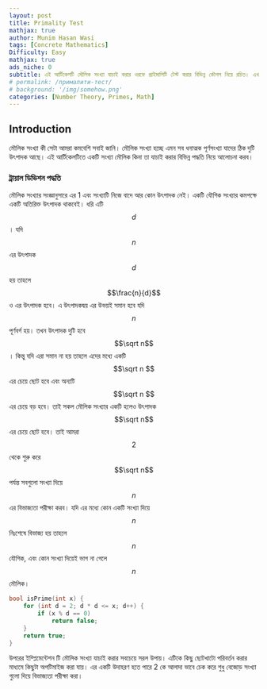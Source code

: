 ```yaml
---
layout: post
title: Primality Test
mathjax: true
author: Munim Hasan Wasi
tags: [Concrete Mathematics]
Difficulty: Easy
mathjax: true
ads_niche: 0
subtitle: এই আর্টিকেলটি মৌলিক সংখ্যা যাচাই করার ওরফে প্রাইমালিটি টেস্ট করার বিভিন্ন কৌশল নিয়ে রচিত। এখানে আমি বর্গমূল পর্যন্ত সব সংখ্যা দিয়ে ভাগ করা, ফার্মার উপপাদ্য ব্যবহার করে প্রাইমালিটি টেস্ট ও মিলার-র‍্যাবিন প্রাইমালিটি টেস্ট নিয়ে আলোচনা করবো। 
# permalink: /прималити-тест/
# background: '/img/somehow.png'
categories: [Number Theory, Primes, Math]
---
```


## Introduction

মৌলিক সংখ্যা কী সেটা আমরা কমবেশি সবাই জানি। মৌলিক সংখ্যা হচ্ছে এমন সব ধনাত্মক পূর্ণসংখ্যা যাদের ঠিক দুটি উৎপাদক আছে। এই আর্টিকেলটিতে একটি সংখ্যা মৌলিক কিনা তা যাচাই করার বিভিন্ন পদ্ধতি নিয়ে আলোচনা করব।

<h3> ট্রায়াল ডিভিশন পদ্ধতি </h3>

মৌলিক সংখ্যার সংজ্ঞানুসারে এর 1 এবং সংখ্যাটি নিজে বাদে আর কোন উৎপাদক নেই। একটি যৌগিক সংখ্যার কমপক্ষে একটি অতিরিক্ত উৎপাদক থাকবেই। ধরি এটি $$d$$। যদি $$n$$ এর উৎপাদক $$d$$ হয় তাহলে $$\frac{n}{d}$$ ও এর উৎপাদক হবে। এ উৎপাদকদ্বয় এর উভয়ই সমান হবে যদি $$n$$ পূর্ণবর্গ হয়। তখন উৎপাদক দুটি হবে $$\sqrt n$$। কিন্তু যদি এরা সমান না হয় তাহলে এদের মধ্যে একটি $$\sqrt n $$ এর চেয়ে ছোট হবে এবং অন্যটি $$\sqrt n $$ এর চেয়ে বড় হবে। তাই সকল মৌলিক সংখ্যার একটি হলেও উৎপাদক $$\sqrt n$$ এর চেয়ে ছোট হবে। তাই আমরা $$2$$ থেকে শুরু করে $$\sqrt n$$ পর্যন্ত সবগুলো সংখ্যা দিয়ে $$n$$ এর বিভাজ্যতা পরীক্ষা করব।  যদি এর মধ্যে কোন একটি সংখ্যা দিয়ে $$n$$ নিঃশেষে বিভাজ্য হয় তাহলে $$n$$ যৌগিক, এবং কোন সংখ্যা দিয়েই ভাগ না গেলে $$n$$ মৌলিক। 

```c++
bool isPrime(int x) {
    for (int d = 2; d * d <= x; d++) {
        if (x % d == 0)
            return false;
    }
    return true;
}
```

উপরের ইম্প্লিমেন্টেশন টি মৌলিক সংখ্যা যাচাই করার সবচেয়ে সরল উপায়। এটিকে কিছু ছোটখাটো পরিবর্তন করার মাধ্যমে কিছুটা অপটিমাইজ করা যায়।  এর একটি উদাহরণ হতে পারে 2 কে আলাদা ভাবে চেক করে শুধু বেজোড় সংখ্যা গুলো দিয়ে বিভাজ্যতা পরীক্ষা করা। 

